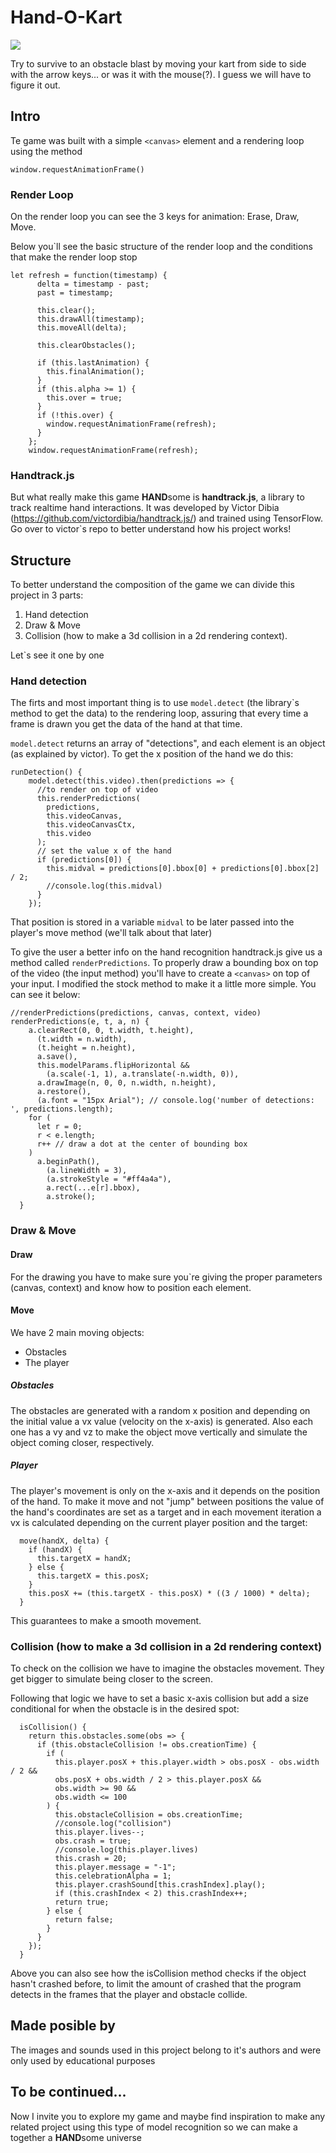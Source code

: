 # Hand-O-Kart

[![](https://i.imgur.com/oobrhc1.png)](https://luismiguelfeijoo.github.io/Hand-O-Kart/index.html)

Try to survive to an obstacle blast by moving your kart from side to side with the arrow keys... or was it with the mouse(?). 
I guess we will have to figure it out.

## Intro

Te game was built with a simple `<canvas>` element and a rendering loop using the method 
```
window.requestAnimationFrame()
```
### Render Loop 

On the render loop you can see the 3 keys for animation: Erase, Draw, Move.

Below you`ll see the basic structure of the render loop and the conditions that make the render loop stop

```
let refresh = function(timestamp) {
      delta = timestamp - past;
      past = timestamp;
      
      this.clear();
      this.drawAll(timestamp);
      this.moveAll(delta);
      
      this.clearObstacles();

      if (this.lastAnimation) {
        this.finalAnimation();
      }
      if (this.alpha >= 1) {
        this.over = true;
      }
      if (!this.over) {
        window.requestAnimationFrame(refresh);
      }
    };
    window.requestAnimationFrame(refresh);
```

### Handtrack.js

But what really make this game **HAND**some is **handtrack.js**, a library to track realtime hand interactions. It was developed by Victor Dibia (https://github.com/victordibia/handtrack.js/) and trained using TensorFlow. Go over to victor`s repo to better understand how his project works!

## Structure

To better understand the composition of the game we can divide this project in 3 parts: 

1. Hand detection
2. Draw & Move
3. Collision (how to make a 3d collision in a 2d rendering context). 

Let`s see it one by one


### Hand detection 


The firts and most important thing is to use `model.detect` (the library`s method to get the data) to the rendering loop, assuring that every time a frame is drawn you get the data of the hand at that time.


`model.detect` returns an array of "detections", and each element is an object (as explained by victor). To get the x position of the hand we do this: 

```
runDetection() {
    model.detect(this.video).then(predictions => {
      //to render on top of video
      this.renderPredictions(
        predictions,
        this.videoCanvas,
        this.videoCanvasCtx,
        this.video
      );
      // set the value x of the hand
      if (predictions[0]) {
        this.midval = predictions[0].bbox[0] + predictions[0].bbox[2] / 2;
        //console.log(this.midval)
      }
    });
```



That position is stored in a variable `midval` to be later passed into the player's move method (we'll talk about that later)


To give the user a better info on the hand recognition handtrack.js give us a method called `renderPredictions`. To properly draw a bounding box on top of the video (the input method) you'll have to create a `<canvas>` on top of your input. I modified the stock method to make it a little more simple. You can see it below:

```
//renderPredictions(predictions, canvas, context, video)
renderPredictions(e, t, a, n) {
    a.clearRect(0, 0, t.width, t.height),
      (t.width = n.width),
      (t.height = n.height),
      a.save(),
      this.modelParams.flipHorizontal &&
        (a.scale(-1, 1), a.translate(-n.width, 0)),
      a.drawImage(n, 0, 0, n.width, n.height),
      a.restore(),
      (a.font = "15px Arial"); // console.log('number of detections: ', predictions.length);
    for (
      let r = 0;
      r < e.length;
      r++ // draw a dot at the center of bounding box
    )
      a.beginPath(),
        (a.lineWidth = 3),
        (a.strokeStyle = "#ff4a4a"),
        a.rect(...e[r].bbox),
        a.stroke();
  }
```

### Draw & Move

#### Draw
For the drawing you have to make sure you`re giving the proper parameters (canvas, context) and know how to position each element.

#### Move

We have 2 main moving objects: 
* Obstacles 
* The player

##### Obstacles

The obstacles are generated with a random x position and depending on the initial value a vx value (velocity on the x-axis) is generated. Also each one has a vy and vz to make the object move vertically and simulate the object coming closer, respectively.

##### Player

The player's movement is only on the x-axis and it depends on the position of the hand. To make it move and not "jump" between positions the value of the hand's coordinates are set as a target and in each movement iteration a vx is calculated depending on the current player position and the target:

```
  move(handX, delta) {
    if (handX) {
      this.targetX = handX;
    } else {
      this.targetX = this.posX;
    }
    this.posX += (this.targetX - this.posX) * ((3 / 1000) * delta);
  }
```
This guarantees to make a smooth movement.


### Collision (how to make a 3d collision in a 2d rendering context)

To check on the collision we have to imagine the obstacles movement. They get bigger to simulate being closer to the screen.

Following that logic we have to set a basic x-axis collision but add a size conditional for when the obstacle is in the desired spot:

```
  isCollision() {
    return this.obstacles.some(obs => {
      if (this.obstacleCollision != obs.creationTime) {
        if (
          this.player.posX + this.player.width > obs.posX - obs.width / 2 &&
          obs.posX + obs.width / 2 > this.player.posX &&
          obs.width >= 90 &&
          obs.width <= 100
        ) {
          this.obstacleCollision = obs.creationTime;
          //console.log("collision")
          this.player.lives--;
          obs.crash = true;
          //console.log(this.player.lives)
          this.crash = 20;
          this.player.message = "-1";
          this.celebrationAlpha = 1;
          this.player.crashSound[this.crashIndex].play();
          if (this.crashIndex < 2) this.crashIndex++;
          return true;
        } else {
          return false;
        }
      }
    });
  }
```

Above you can also see how the isCollision method checks if the object hasn't crashed before, to limit the amount of crashed that the program detects in the frames that the player and obstacle collide.

## Made posible by

The images and sounds used in this project belong to it's authors and were only used by educational purposes

## To be continued...

Now I invite you to explore my game and maybe find inspiration to make any related project using this type of model recognition so we can make a together a **HAND**some universe

